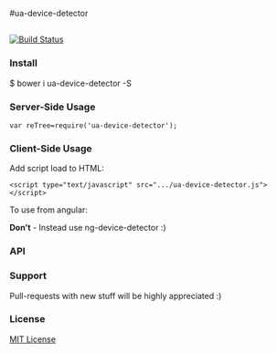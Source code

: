 #ua-device-detector
##

[![Build Status](https://travis-ci.org/srfrnk/ua-device-detector.svg?branch=master)](https://travis-ci.org/srfrnk/ua-device-detector)

### Install
$ bower i ua-device-detector -S

### Server-Side Usage
```
var reTree=require('ua-device-detector');
```

### Client-Side Usage
Add script load to HTML:

`<script type="text/javascript" src=".../ua-device-detector.js"></script>`

To use from angular:

**Don't** - Instead use ng-device-detector :)

### API


### Support

Pull-requests with new stuff will be highly appreciated :)

### License

[MIT License](//github.com/srfrnk/ua-device-detector/blob/master/license.txt)
